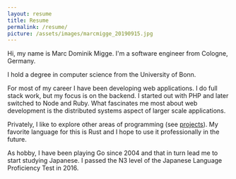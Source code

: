 ```yaml
---
layout: resume
title: Resume
permalink: /resume/
picture: /assets/images/marcmigge_20190915.jpg
---
```


Hi, my name is Marc Dominik Migge. I'm a software engineer from Cologne, Germany.

I hold a degree in computer science from the University of Bonn.

For most of my career I have been developing web applications. I do full stack work, but my focus is on the backend. I started out with PHP and later switched to Node and Ruby. What fascinates me most about web development is the distributed systems aspect of larger scale applications.

Privately, I like to explore other areas of programming (see [projects](/projects/)). My favorite language for this is Rust and I hope to use it professionally in the future.

As hobby, I have been playing Go since 2004 and that in turn lead me to start studying Japanese. I passed the N3 level of the Japanese Language Proficiency Test in 2016.
